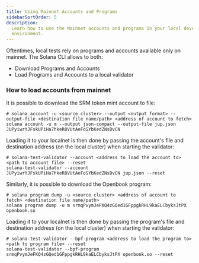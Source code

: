 ```yaml
---
title: Using Mainnet Accounts and Programs
sidebarSortOrder: 5
description:
  Learn how to use the Mainnet accounts and programs in your local development
  environment.
---
```


Oftentimes, local tests rely on programs and accounts available only on mainnet.
The Solana CLI allows to both:

- Download Programs and Accounts
- Load Programs and Accounts to a local validator

### How to load accounts from mainnet

It is possible to download the SRM token mint account to file:

```shell
# solana account -u <source cluster> --output <output format> --output-file <destination file name/path> <address of account to fetch>
solana account -u m --output json-compact --output-file jup.json JUPyiwrYJFskUPiHa7hkeR8VUtAeFoSYbKedZNsDvCN
```

Loading it to your localnet is then done by passing the account's file and
destination address (on the local cluster) when starting the validator:

```shell
# solana-test-validator --account <address to load the account to> <path to account file> --reset
solana-test-validator --account JUPyiwrYJFskUPiHa7hkeR8VUtAeFoSYbKedZNsDvCN jup.json --reset
```

Similarly, it is possible to download the Openbook program:

```shell
# solana program dump -u <source cluster> <address of account to fetch> <destination file name/path>
solana program dump -u m srmqPvymJeFKQ4zGQed1GFppgkRHL9kaELCbyksJtPX openbook.so
```

Loading it to your localnet is then done by passing the program's file and
destination address (on the local cluster) when starting the validator:

```shell
# solana-test-validator --bpf-program <address to load the program to> <path to program file> --reset
solana-test-validator --bpf-program srmqPvymJeFKQ4zGQed1GFppgkRHL9kaELCbyksJtPX openbook.so --reset
```
